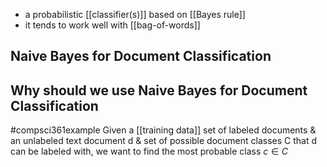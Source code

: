 - a probabilistic [[classifier(s)]] based on [[Bayes rule]]
- it tends to work well with [[bag-of-words]]
## Naive Bayes for Document Classification
## Why should we use Naive Bayes for Document Classification
#compsci361example Given a [[training data]] set of labeled documents & an unlabeled text document d & set of possible document classes C that d can be labeled with, we want to find the most probable class $c\in C$
